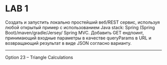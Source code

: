 # LAB 1
Создать и запустить локально простейший веб/REST сервис, используя любой открытый
пример с использованием Java stack: Spring (Spring Boot)/maven/gradle/Jersey/ Spring MVC. 
Добавить GET ендпоинт, принимающий входные параметры в качестве queryParams в URL и
возвращающий результат в виде JSON согласно варианту. 
____
Option 23 – Triangle Calculations
